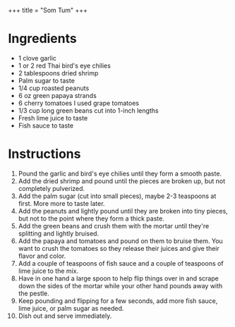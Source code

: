 +++
title = "Som Tum"
+++
# Ingredients

-   1 clove garlic
-   1 or 2 red Thai bird's eye chilies
-   2 tablespoons dried shrimp
-   Palm sugar to taste
-   1/4 cup roasted peanuts
-   6 oz green papaya strands
-   6 cherry tomatoes I used grape tomatoes
-   1/3 cup long green beans cut into 1-inch lengths
-   Fresh lime juice to taste
-   Fish sauce to taste

# Instructions

1. Pound the garlic and bird's eye chilies until they form a smooth paste.
2. Add the dried shrimp and pound until the pieces are broken up, but not completely pulverized.
3. Add the palm sugar (cut into small pieces), maybe 2-3 teaspoons at first. More more to taste later.
4. Add the peanuts and lightly pound until they are broken into tiny pieces, but not to the point where they form a thick paste.
5. Add the green beans and crush them with the mortar until they're splitting and lightly bruised.
6. Add the papaya and tomatoes and pound on them to bruise them. You want to
   crush the tomatoes so they release their juices and give their flavor
   and color.
7. Add a couple of teaspoons of fish sauce and a couple of teaspoons of lime juice to the mix.
8. Have in one hand a large spoon to help flip things over in and scrape down
   the sides of the mortar while your other hand pounds away with the
   pestle.
9. Keep pounding and flipping for a few seconds, add more fish sauce, lime juice, or palm sugar as needed.
10. Dish out and serve immediately.
